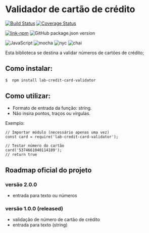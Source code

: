 # Validador de cartão de crédito

[![Build Status](https://travis-ci.org/layshidani/lab-credit-card-validator.svg?branch=master)](https://travis-ci.org/layshidani/lab-credit-card-validator)
[![Coverage Status](https://coveralls.io/repos/github/layshidani/lab-credit-card-validator/badge.svg?branch=master)](https://coveralls.io/github/layshidani/lab-credit-card-validator?branch=master)

[![link-npm](https://img.shields.io/badge/link-npm-red.svg)](https://www.npmjs.com/package/lab-credit-card-validator)
![GitHub package.json version](https://img.shields.io/github/package-json/v/layshidani/lab-credit-card-validator.svg)

![JavaScript](https://img.shields.io/badge/-JavaScript-yellow.svg)
![mocha](https://img.shields.io/badge/-mocha-yellowgreen.svg)
![nyc](https://img.shields.io/badge/-nyc-brightgreen.svg)
![chai](https://img.shields.io/badge/-chai-orange.svg)

Esta biblioteca se destina a validar números de cartões de crédito;

## Como instalar:

```zsh
$  npm install lab-credit-card-validator
```

## Como utilizar:
* Formato de entrada da função: string.
* Não insira pontos, traços ou vírgulas.


Exemplo:

```node
// Importar módulo (necessário apenas uma vez)
const card = require('lab-credit-card-validator');

// Testar número do cartão
card('5374661040114189');
// return true
```

## Roadmap oficial do projeto

### versão 2.0.0
* entrada para texto ou números

### versão 1.0.0 (released)
* validação de número de cartão de crédito
* entrada para texto (string)
